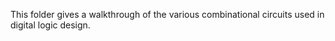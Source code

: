 This folder gives a walkthrough of the various combinational circuits used in digital logic design. 
